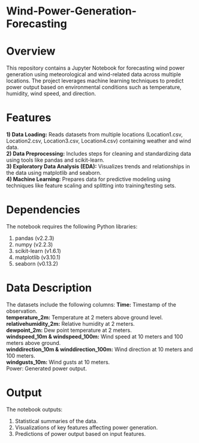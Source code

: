 # Wind-Power-Generation-Forecasting

# Overview

This repository contains a Jupyter Notebook for forecasting wind power generation using meteorological and wind-related data across multiple locations. The project leverages machine learning techniques to predict power output based on environmental conditions such as temperature, humidity, wind speed, and direction.

# Features

<b>1) Data Loading:</b> Reads datasets from multiple locations (Location1.csv, Location2.csv, Location3.csv, Location4.csv) containing weather and wind data.<br>
<b>2) Data Preprocessing:</b> Includes steps for cleaning and standardizing data using tools like pandas and scikit-learn.<br>
<b>3) Exploratory Data Analysis (EDA):</b> Visualizes trends and relationships in the data using matplotlib and seaborn.<br>
<b>4) Machine Learning:</b> Prepares data for predictive modeling using techniques like feature scaling and splitting into training/testing sets.

# Dependencies

The notebook requires the following Python libraries:
1) pandas (v2.2.3)
2) numpy (v2.2.3)
3) scikit-learn (v1.6.1)
4) matplotlib (v3.10.1)
5) seaborn (v0.13.2)

# Data Description

The datasets include the following columns:
<b>Time:</b> Timestamp of the observation.<br>
<b>temperature_2m:</b> Temperature at 2 meters above ground level.<br>
<b>relativehumidity_2m:</b> Relative humidity at 2 meters.<br>
<b>dewpoint_2m:</b> Dew point temperature at 2 meters.<br>
<b>windspeed_10m & windspeed_100m:</b> Wind speed at 10 meters and 100 meters above ground.<br>
<b>winddirection_10m & winddirection_100m:</b> Wind direction at 10 meters and 100 meters.<br>
<b>windgusts_10m:</b> Wind gusts at 10 meters.<br>
Power: Generated power output.<br>

# Output <br>
The notebook outputs:
1) Statistical summaries of the data.
2) Visualizations of key features affecting power generation.
3) Predictions of power output based on input features.
